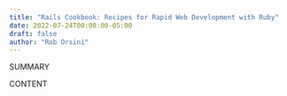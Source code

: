 ```yaml
---
title: "Rails Cookbook: Recipes for Rapid Web Development with Ruby"
date: 2022-07-24T00:00:00-05:00
draft: false
author: "Rob Orsini"
---
```


SUMMARY

<!--more-->

CONTENT